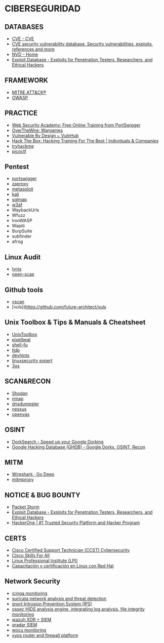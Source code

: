 # CIBERSEGURIDAD

## DATABASES
- [CVE - CVE](https://cve.mitre.org/)
- [CVE security vulnerability database. Security vulnerabilities, exploits, references and more](https://www.cvedetails.com/)
- [NVD - Home](https://nvd.nist.gov/)
- [Exploit Database - Exploits for Penetration Testers, Researchers, and Ethical Hackers](https://www.exploit-db.com/)

## FRAMEWORK
- [MITRE ATT&CK®](https://attack.mitre.org/)
- [OWASP](https://owasp.org/)

## PRACTICE
- [Web Security Academy: Free Online Training from PortSwigger](https://portswigger.net/web-security)
- [OverTheWire: Wargames](https://overthewire.org/wargames/)
- [Vulnerable By Design ~ VulnHub](https://www.vulnhub.com/)
- [Hack The Box: Hacking Training For The Best | Individuals & Companies](https://www.hackthebox.com/)
- [tryhackme](https://tryhackme.com/)
- [picoctf](https://picoctf.org/)

## Pentest
- [portswigger](https://portswigger.net/burp)
- [zaproxy](https://www.zaproxy.org/)
- [metasploit](https://www.metasploit.com/)
- [kali](https://www.kali.org/tools/)
- [sqlmap](https://sqlmap.org/)
- [w3af](https://docs.w3af.org/en/latest/)
- WaybackUrls
- Wfuzz
- IronWASP
- Wapiti
- BurpSuite
- subfinder
- afrog

## Linux Audit
- [lynis](https://cisofy.com/lynis/)
- [open-scap](https://www.open-scap.org/)

## Github tools
- [vscan](https://github.com/xen0vas/vscan)
- [vuls](https://github.com/future-architect/vuls

## Unix Toolbox & Tips & Manuals & Cheatsheet
- [UnixToolbox](https://devdoc.net/linux/UnixToolbox.html)
- [pixelbeat](https://www.pixelbeat.org/cmdline.html)
- [shell-fu](https://www.shell-fu.org/tips.php)
- [tldp](http://es.tldp.org/htmls/manuales.html)
- [devhints](https://devhints.io/bash)
- [linuxsecurity expert](https://linuxsecurity.expert/)
- [3os](https://3os.org/penetration-testing/cheatsheets/cli-commands-collation/)

## SCAN&RECON
- [Shodan](https://www.shodan.io/)
- [nmap](https://nmap.org/)
- [dnsdumpster](https://dnsdumpster.com/)
- [nessus](https://www.tenable.com/products/nessus/nessus-essentials)
- [openvas](https://www.openvas.org/)

## OSINT
- [DorkSearch - Speed up your Google Dorking](https://dorksearch.com/)
- [Google Hacking Database (GHDB) - Google Dorks, OSINT, Recon](https://www.exploit-db.com/google-hacking-database)

## MITM
- [Wireshark · Go Deep](https://www.wireshark.org/)
- [mitmproxy](https://mitmproxy.org/)

## NOTICE & BUG BOUNTY
- [Packet Storm](https://packetstormsecurity.com/)
- [Exploit Database - Exploits for Penetration Testers, Researchers, and Ethical Hackers](https://www.exploit-db.com/)
- [HackerOne | #1 Trusted Security Platform and Hacker Program](https://www.hackerone.com/)

## CERTS
- [Cisco Certified Support Technician (CCST) Cybersecurity](https://skillsforall.com/resources/ccst-cybersecurity?courseLang=en-US)
- [Cisco Skills For All](https://skillsforall.com/career-path/network-technician?courseLang=en-US)
- [Linux Professional Institute (LPI)](https://www.lpi.org/)
- [Capacitación y certificación en Linux con Red Hat](https://www.redhat.com/es/services/training-and-certification)

## Network Security

- [icinga monitoring](https://icinga.com/)
- [suricata network analysis and threat detection](https://suricata.io/)
- [snort  Intrusion Prevention System (IPS) ](https://www.snort.org/)
- [ossec  HIDS analysis engine, integrating log analysis, file integrity monitoring](https://www.ossec.net/)
- [wazuh XDR + SIEM](https://wazuh.com/)
- [qradar SIEM](https://www.ibm.com/products/qradar-siem)
- [wocu monitoring](https://www.wocu-monitoring.com/)
- [vyos router and firewall platform](https://vyos.io/)


